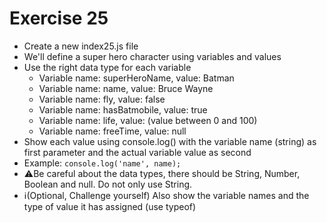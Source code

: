 # Exercise 25

* Create a new index25.js file
* We'll define a super hero character using variables and values
* Use the right data type for each variable
  * Variable name: superHeroName, value: Batman
  * Variable name: name, value: Bruce Wayne
  * Variable name: fly, value: false
  * Variable name: hasBatmobile, value: true
  * Variable name: life, value: (value between 0 and 100)
  * Variable name: freeTime, value: null
* Show each value using console.log() with the variable name (string) as first parameter and the actual variable value as second
* Example: `console.log('name', name);`
* ⚠️Be careful about the data types, there should be String, Number, Boolean and null. Do not only use String.
* ℹ️(Optional, Challenge yourself) Also show the variable names and the type of value it has assigned (use typeof)
